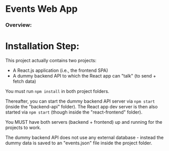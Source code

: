 # Events Web App

### Overview:

# Installation Step:

This project actually contains two projects:

- A React.js application (i.e., the frontend SPA)
- A dummy backend API to which the React app can "talk" (to send + fetch data)

You must run `npm install` in both project folders.

Thereafter, you can start the dummy backend API server via `npm start` (inside the "backend-api" folder).
The React app dev server is then also started via `npm start` (though inside the "react-frontend" folder).

You MUST have both servers (backend + frontend) up and running for the projects to work.

The dummy backend API does not use any external database - instead the dummy data is saved to an "events.json" file inside the project folder.
